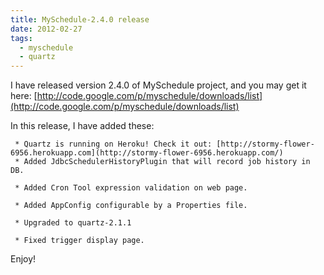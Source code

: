 ```yaml
---
title: MySchedule-2.4.0 release
date: 2012-02-27
tags:
  - myschedule
  - quartz
---
```

I have released version 2.4.0 of MySchedule project, and you may get it here: [http://code.google.com/p/myschedule/downloads/list](http://code.google.com/p/myschedule/downloads/list) 

In this release, I have added these:

     * Quartz is running on Heroku! Check it out: [http://stormy-flower-6956.herokuapp.com](http://stormy-flower-6956.herokuapp.com/)
     * Added JdbcSchedulerHistoryPlugin that will record job history in DB.

     * Added Cron Tool expression validation on web page.

     * Added AppConfig configurable by a Properties file.

     * Upgraded to quartz-2.1.1

     * Fixed trigger display page. 

 Enjoy!